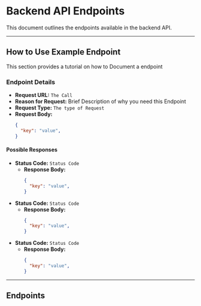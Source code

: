 # Backend API Endpoints

This document outlines the endpoints available in the backend API.

---

## How to Use Example Endpoint

This section provides a tutorial on how to Document a endpoint

### Endpoint Details

- **Request URL:** `The Call`
- **Reason for Request:** Brief Description of why you need this Endpoint
- **Request Type:** `The type of Request`
- **Request Body:**
    ```json
    {
      "key": "value",
    }
    ```
#### Possible Responses

- **Status Code:** `Status Code`
    - **Response Body:**
        ```json
        {
          "key": "value",
        }
        ```
- **Status Code:** `Status Code`
    - **Response Body:**
        ```json
        {
          "key": "value",
        }
        ```
- **Status Code:** `Status Code`
    - **Response Body:**
        ```json
        {
          "key": "value",
        }
        ```

---

## Endpoints